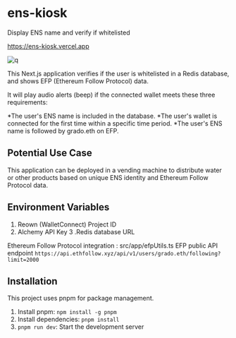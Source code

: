 

# ens-kiosk
Display ENS name and verify if whitelisted

https://ens-kiosk.vercel.app

![q](https://github.com/user-attachments/assets/e50d542f-f1d3-4a55-ac94-30e5849de8ae)


This Next.js application verifies if the user is whitelisted in a Redis database,
 and shows EFP (Ethereum Follow Protocol) data.
 
It will play audio alerts (beep) if the connected wallet meets these three requirements:

*The user's ENS name is included in the database.
*The user's wallet is connected for the first time within a specific time period.
*The user's ENS name is followed by grado.eth on EFP.

## Potential Use Case

This application can be deployed in a vending machine to distribute water or other products
 based on unique ENS identity and Ethereum Follow Protocol data.

## Environment Variables

1. Reown (WalletConnect) Project ID
2. Alchemy API Key
3 .Redis database URL

Ethereum Follow Protocol integration : src/app/efpUtils.ts
EFP public API endpoint `https://api.ethfollow.xyz/api/v1/users/grado.eth/following?limit=2000`

## Installation

This project uses pnpm for package management.

1. Install pnpm: `npm install -g pnpm`
2. Install dependencies: `pnpm install`
3. `pnpm run dev`: Start the development server